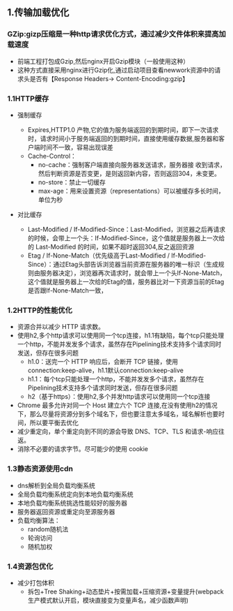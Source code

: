 ## 1.传输加载优化
### GZip:gizp压缩是一种http请求优化方式，通过减少文件体积来提高加载速度
  + 前端工程打包成Gzip,然后nginx开启Gzip模块（一般使用这种）
  + 这种方式直接采用nginx进行Gzip化,通过启动项目查看newwork资源中的请求头是否有【Response Headers-> Content-Encoding:gzip】

### 1.1HTTP缓存
  + 强制缓存
    - Expires,HTTP1.0 产物,它的值为服务端返回的到期时间，即下一次请求时，请求时间小于服务端返回的到期时间，直接使用缓存数据,服务器和客户端时间不一致，容易出现误差
    - Cache-Control：
      - no-cache：强制客户端直接向服务器发送请求，服务器接
      收到请求，然后判断资源是否变更，是则返回新内容，否则返回304，未变更。
      - no-store：禁止一切缓存
      - max-age：用来设置资源（representations）可以被缓存多长时间，单位为秒


  + 对比缓存
    - Last-Modified / If-Modified-Since：Last-Modified，浏览器之后再请求的时候，会带上一个头：If-Modified-Since，这个值就是服务器上一次给的 Last-Modified 的时间，如果不超时返回304,反之返回资源
    - Etag  /  If-None-Match（优先级高于Last-Modified  /  If-Modified-Since）：通过Etag头部告诉浏览器当前资源在服务器的唯一标识（生成规则由服务器决定），浏览器再次请求时，就会带上一个头If-None-Match，这个值就是服务器上一次给的Etag的值，服务器比对一下资源当前的Etag是否跟If-None-Match一致，
### 1.2HTTP的性能优化
  + 资源合并以减少 HTTP 请求数。
  + 使用h2,多个http请求可以使用同一个tcp连接，h1.1有缺陷，每个tcp只能处理一个http，不能并发发多个请求，虽然存在Pipelining技术支持多个请求同时发送，但存在很多问题
     - h1.0：送完一个 HTTP 响应后，会断开 TCP 链接，使用connection:keep-alive，h1.1默认connection:keep-alive
     - h1.1：每个tcp只能处理一个http，不能并发发多个请求，虽然存在Pipelining技术支持多个请求同时发送，但存在很多问题
     - h2（基于https）：使用h2,多个并发http请求可以使用同一个tcp连接
  + Chrome 最多允许对同一个 Host 建立六个 TCP 连接,在没有使用h2的情况下，那么尽量将资源分到多个域名下，但也要注意太多域名，域名解析也要时间，所以要平衡去优化
  + 减少重定向，单个重定向到不同的源会导致 DNS、TCP、TLS 和请求-响应往返。
  + 消除不必要的请求字节。尽可能少的使用 cookie
### 1.3静态资源使用cdn
  + dns解析到全局负载均衡系统
  + 全局负载均衡系统定向到本地负载均衡系统
  + 本地负载均衡系统挑选性能较好的服务器
  + 服务器返回资源或重定向至源服务器
  + 负载均衡算法：
    - random随机法
    - 轮询访问
    - 随机加权
### 1.4资源包优化
  + 减少打包体积
    - 拆包+Tree Shaking+动态垫片+按需加载+压缩资源+变量提升(webpack生产模式默认开启，模块直接变为变量声名，减少函数声明)